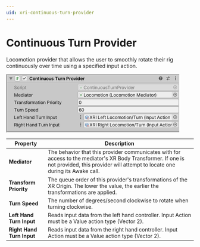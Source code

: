 ```yaml
---
uid: xri-continuous-turn-provider
---
```

# Continuous Turn Provider

Locomotion provider that allows the user to smoothly rotate their rig continuously over time using a specified input action.

![ContinuousTurnProvider component](images/continuous-turn-provider.png)

| **Property** | **Description** |
|---|---|
|**Mediator**| The behavior that this provider communicates with for access to the mediator's XR Body Transformer. If one is not provided, this provider will attempt to locate one during its Awake call. |
|**Transform Priority**| The queue order of this provider's transformations of the XR Origin. The lower the value, the earlier the transformations are applied. |
| **Turn Speed** | The number of degrees/second clockwise to rotate when turning clockwise. |
| **Left Hand Turn Input** | Reads input data from the left hand controller. Input Action must be a Value action type (Vector 2). |
| **Right Hand Turn Input** | Reads input data from the right hand controller. Input Action must be a Value action type (Vector 2). |
